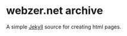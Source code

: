 webzer.net archive
==================

A simple [Jekyll](http://jekyllrb.com/) source for creating html pages.
